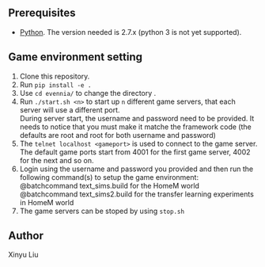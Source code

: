 Prerequisites
-------------

- [Python](https://www.python.org/). The version needed is 2.7.x (python 3 is not yet supported).


Game environment setting
--------------------------

1. Clone this repository.
2. Run `pip install -e .` 
3. Use `cd evennia/` to change the directory .  
4. Run `./start.sh <n>` to start up `n` different game servers, that each server will use a different port.   
During server start, the username and password need to be provided. It needs to notice that you must make it matche the framework code (the defaults are root and root for both username and password)  
5. The `telnet localhost <gameport>` is used to connect to the game server. The default game ports start from 4001 for the first game server, 4002 for the next and so on. 
6. Login using the username and password you provided and then run the following command(s) to setup the game environment:  
  @batchcommand text_sims.build for the HomeM world  
  @batchcommand text_sims2.build for the transfer learning experiments in HomeM world
7. The game servers can be stoped by using `stop.sh`


Author
------

Xinyu Liu

